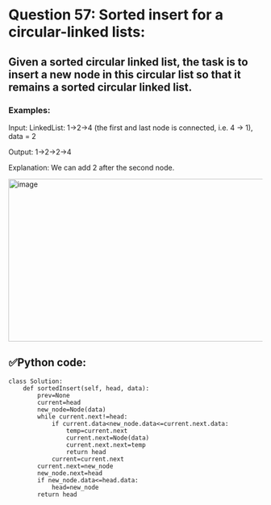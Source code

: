 # Question 57: Sorted insert for a circular-linked lists:

## Given a sorted circular linked list, the task is to insert a new node in this circular list so that it remains a sorted circular linked list.

### Examples:

Input: LinkedList: 1->2->4 (the first and last node is connected, i.e. 4 -> 1), data = 2

Output: 1->2->2->4

Explanation: We can add 2 after the second node.

 <img width="620" height="322" alt="image" src="https://github.com/user-attachments/assets/a51a5871-fa3e-4c2a-b60f-e2999912d150" />

## ✅Python code:

```
class Solution:
    def sortedInsert(self, head, data):
        prev=None
        current=head
        new_node=Node(data)
        while current.next!=head:
            if current.data<new_node.data<=current.next.data:
                temp=current.next
                current.next=Node(data)
                current.next.next=temp
                return head
            current=current.next
        current.next=new_node
        new_node.next=head
        if new_node.data<=head.data:
            head=new_node
        return head    
```
